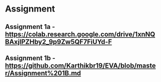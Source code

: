 # Assignment
 ## Assignment 1a - https://colab.research.google.com/drive/1xnNQBAxjlPZHby2_9p9Zw5QF7FiUYd-F
 ## Assignment 1b - https://github.com/Karthikbr19/EVA/blob/master/Assignment%201B.md
